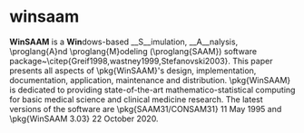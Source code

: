 # winsaam
**WinSAAM** is a **Win**dows-based __S__imulation, __A__nalysis, \proglang{A}nd \proglang{M}odeling (\proglang{SAAM}) software package~\citep{Greif1998,wastney1999,Stefanovski2003}. This paper presents all aspects of \pkg{WinSAAM}'s design, implementation, documentation, application, maintenance and distribution. \pkg{WinSAAM} is dedicated to providing state-of-the-art mathematico-statistical computing for basic medical science and clinical medicine research. The latest versions of the software are \pkg{SAAM31/CONSAM31} 11 May 1995 and \pkg{WinSAAM 3.03} 22 October 2020.
